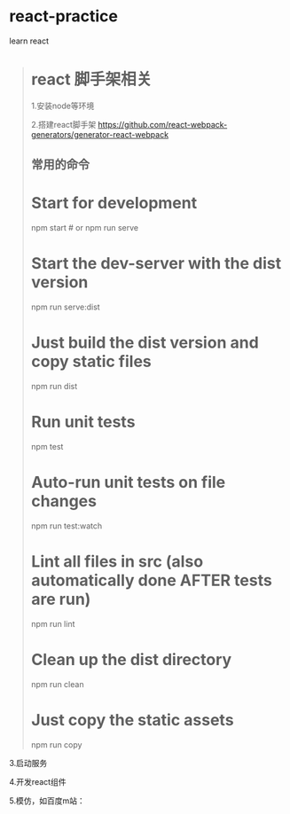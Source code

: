 # react-practice
learn react

># react 脚手架相关
>
>1.安装node等环境
>
>2.搭建react脚手架
>https://github.com/react-webpack-generators/generator-react-webpack
>## 常用的命令
># Start for development
>npm start # or
>npm run serve
>
># Start the dev-server with the dist version
>npm run serve:dist
>
># Just build the dist version and copy static files
>npm run dist
>
># Run unit tests
>npm test
>
># Auto-run unit tests on file changes
>npm run test:watch
>
># Lint all files in src (also automatically done AFTER tests are run)
>npm run lint
>
># Clean up the dist directory
>npm run clean
>
># Just copy the static assets
>npm run copy

3.启动服务

4.开发react组件

5.模仿，如百度m站：

